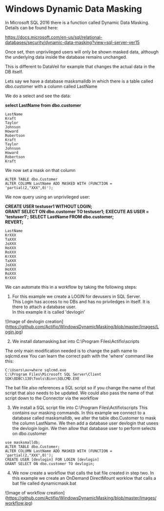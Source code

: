 # Windows Dynamic Data Masking


In Microsoft SQL 2016 there is a function called Dynamic Data Masking. Details can be found here:

https://docs.microsoft.com/en-us/sql/relational-databases/security/dynamic-data-masking?view=sql-server-ver15


Once set, then unprivileged users will only be shown masked data, although the underlying data inside the database remains unchanged.

This is different to DataVeil for example that changes the actual data in the DB itself.

Lets say we have a database masksmalldb in which there is a table called dbo.customer with a column called LastName

We do a select and see the data:


**select LastName from dbo.customer**
```
LastName
Kraft
Taylor
Johnson
Howard
Robertson
Kraft
Taylor
Johnson
Howard
Robertson
Kraft
```

We now set a mask on that column

```
ALTER TABLE dbo.Customer  
ALTER COLUMN LastName ADD MASKED WITH (FUNCTION = 'partial(2,"XXX",0)');
```

We now query using an unprivileged user:


**CREATE USER testuser1 WITHOUT LOGIN;**  
**GRANT SELECT ON dbo.customer TO testuser1;**
**EXECUTE AS USER = 'testuser1';**
**SELECT LastName FROM dbo.customer;**  
**REVERT;**
```
LastName
KrXXX
TaXXX
JoXXX
HoXXX
RoXXX
KrXXX
TaXXX
JoXXX
HoXXX
RoXXX
KrXXX
```

We can automate this in a workflow by taking the following steps:

1)  For this example we create a LOGIN for devusers in SQL Server.  
This Login has access to no DBs and has no priviledges in itself.
It is there to attach a database user.   
In this example it is called 'devlogin'

![Image of devlogin creation]
(https://github.com/Actifio/WindowsDynamicMasking/blob/master/Images/Login.jpg)


2)  We install datamasking.bat into C:\Program Files\Actifio\scripts

The only main modification needed is to change the path name to sqlcmd.exe
You can learn the correct path with the 'where' command like this:

```
C:\Users\av>where sqlcmd.exe
C:\Program Files\Microsoft SQL Server\Client SDK\ODBC\130\Tools\Binn\SQLCMD.EXE
```
The bat file also references a SQL script so if you change the name of that script that also needs to be updated.
We could also pass the name of that script down to the Connector via the workflow

3)  We install a SQL script file into C:\Program Files\Actifio\scripts
This contains our masking commands.
In this example we connect to a database called masksmalldb, we alter the table dbo.Customer to mask the column LastName.
We then add a database user devlogin that usees the devlogin login.   We then allow that database user to perform selects on dbo.customer

```
use masksmalldb;
ALTER TABLE dbo.Customer;  
ALTER COLUMN LastName ADD MASKED WITH (FUNCTION = 'partial(2,"XXX",0)');
CREATE USER [devlogin] FOR LOGIN [devlogin]
GRANT SELECT ON dbo.customer TO devlogin;
```

4)  We now create a workflow that calls the bat file created in step two.
In this example we create an OnDemand DirectMount worklow that calls a bat file called dynamicmask.bat

![Image of workflow creation]
(https://github.com/Actifio/WindowsDynamicMasking/blob/master/Images/workflow.jpg)
